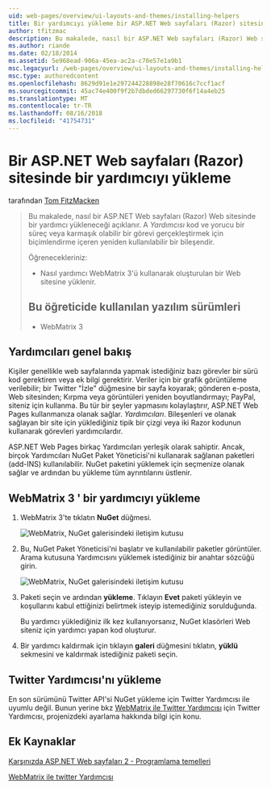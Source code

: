 ```yaml
---
uid: web-pages/overview/ui-layouts-and-themes/installing-helpers
title: Bir yardımcıyı yükleme bir ASP.NET Web sayfaları (Razor) sitesinde | Microsoft Docs
author: tfitzmac
description: Bu makalede, nasıl bir ASP.NET Web sayfaları (Razor) Web sitesinde bir yardımcı yükleneceği açıklanır. Bir yardımcı kod ve işaretlemede başına içeren yeniden kullanılabilir bir bileşen olan...
ms.author: riande
ms.date: 02/18/2014
ms.assetid: 5e968ead-906a-45ea-ac2a-c70e57e1a9b1
msc.legacyurl: /web-pages/overview/ui-layouts-and-themes/installing-helpers
msc.type: authoredcontent
ms.openlocfilehash: 8629d91e1e297244228898e28f70616c7ccf1acf
ms.sourcegitcommit: 45ac74e400f9f2b7dbded66297730f6f14a4eb25
ms.translationtype: MT
ms.contentlocale: tr-TR
ms.lasthandoff: 08/16/2018
ms.locfileid: "41754731"
---
```

<a name="installing-a-helper-in-an-aspnet-web-pages-razor-site"></a>Bir ASP.NET Web sayfaları (Razor) sitesinde bir yardımcıyı yükleme
====================
tarafından [Tom FitzMacken](https://github.com/tfitzmac)

> Bu makalede, nasıl bir ASP.NET Web sayfaları (Razor) Web sitesinde bir yardımcı yükleneceği açıklanır. A *Yardımcısı* kod ve yorucu bir süreç veya karmaşık olabilir bir görevi gerçekleştirmek için biçimlendirme içeren yeniden kullanılabilir bir bileşendir.
> 
> Öğrenecekleriniz:
> 
> - Nasıl yardımcı WebMatrix 3'ü kullanarak oluşturulan bir Web sitesine yüklenir.
>   
> 
> ## <a name="software-versions-used-in-the-tutorial"></a>Bu öğreticide kullanılan yazılım sürümleri
> 
> 
> - WebMatrix 3


## <a name="overview-of-helpers"></a>Yardımcıları genel bakış

Kişiler genellikle web sayfalarında yapmak istediğiniz bazı görevler bir sürü kod gerektiren veya ek bilgi gerektirir. Veriler için bir grafik görüntüleme verilebilir; bir Twitter "İzle" düğmesine bir sayfa koyarak; gönderen e-posta, Web sitesinden; Kırpma veya görüntüleri yeniden boyutlandırmayı; PayPal, siteniz için kullanma. Bu tür bir şeyler yapmasını kolaylaştırır, ASP.NET Web Pages kullanmanıza olanak sağlar. *Yardımcıları*. Bileşenleri ve olanak sağlayan bir site için yüklediğiniz tipik bir çizgi veya iki Razor kodunun kullanarak görevleri yardımcılardır.

ASP.NET Web Pages birkaç Yardımcıları yerleşik olarak sahiptir. Ancak, birçok Yardımcıları NuGet Paket Yöneticisi'ni kullanarak sağlanan paketleri (add-INS) kullanılabilir. NuGet paketini yüklemek için seçmenize olanak sağlar ve ardından bu yükleme tüm ayrıntılarını üstlenir.

## <a name="installing-a-helper-in-webmatrix-3"></a>WebMatrix 3 ' bir yardımcıyı yükleme

1. WebMatrix 3'te tıklatın **NuGet** düğmesi.

    ![WebMatrix, NuGet galerisindeki iletişim kutusu](installing-helpers/_static/image1.png)
2. Bu, NuGet Paket Yöneticisi'ni başlatır ve kullanılabilir paketler görüntüler. Arama kutusuna Yardımcısını yüklemek istediğiniz bir anahtar sözcüğü girin.

    ![WebMatrix, NuGet galerisindeki iletişim kutusu](installing-helpers/_static/image2.png)
3. Paketi seçin ve ardından **yükleme**. Tıklayın **Evet** paketi yükleyin ve koşullarını kabul ettiğinizi belirtmek isteyip istemediğiniz sorulduğunda.

     Bu yardımcı yüklediğiniz ilk kez kullanıyorsanız, NuGet klasörleri Web siteniz için yardımcı yapan kod oluşturur.
4. Bir yardımcı kaldırmak için tıklayın **galeri** düğmesini tıklatın, **yüklü** sekmesini ve kaldırmak istediğiniz paketi seçin.

## <a name="installing-the-twitter-helper"></a>Twitter Yardımcısı'nı yükleme

En son sürümünü Twitter API'si NuGet yükleme için Twitter Yardımcısı ile uyumlu değil. Bunun yerine bkz [WebMatrix ile Twitter Yardımcısı](twitter-helper.md) için Twitter Yardımcısı, projenizdeki ayarlama hakkında bilgi için konu.

<a id="Additional_Resources"></a>
## <a name="additional-resources"></a>Ek Kaynaklar


[Karşınızda ASP.NET Web sayfaları 2 - Programlama temelleri](../getting-started/introducing-razor-syntax-c.md)

[WebMatrix ile twitter Yardımcısı](twitter-helper.md)
